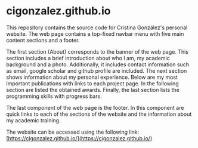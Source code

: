# cigonzalez.github.io

This repository contains the source code for Cristina González's personal website. The web page contains a top-fixed navbar menu with five main content sections and a footer.

The first section (About) corresponds to the banner of the web page. This section includes a brief introduction about who I am, my academic background and a photo. Additionally, it includes contact information such as email, google scholar and github profile are included. The next section shows information about my personal experience. Below are my most important publications with links to each project page. In the following section are listed the obtained awards. Finally, the last section lists the programming skills with progress bars.

The last component of the web page is the footer. In this component are quick links to each of the sections of the website and the information about my academic training.

The website can be accessed using the following link: [https://cigonzalez.github.io/](https://cigonzalez.github.io/)

